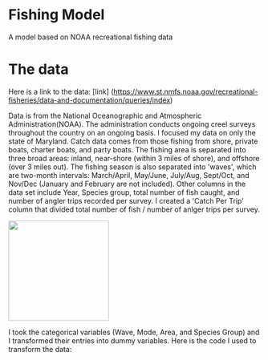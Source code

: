 # Fishing Model
A model based on NOAA recreational fishing data

# The data
Here is a link to the data: [link] (https://www.st.nmfs.noaa.gov/recreational-fisheries/data-and-documentation/queries/index)

Data is from the National Oceanographic and Atmospheric Administration(NOAA). The administration conducts ongoing creel surveys throughout the country on an ongoing basis. I focused my data on only the state of Maryland. Catch data comes from those fishing from shore, private boats, charter boats, and party boats. The fishing area is separated into three broad areas: inland, near-shore (within 3 miles of shore), and offshore (over 3 miles out). The fishing season is also separated into 'waves', which are two-month intervals: March/April, May/June, July/Aug, Sept/Oct, and Nov/Dec (January and February are not included). Other columns in the data set include Year, Species group, total number of fish caught, and number of angler trips recorded per survey. I created a 'Catch Per Trip' column that divided total number of fish / number of anlger trips per survey.

<img src="https://user-images.githubusercontent.com/63068643/115759482-49833e00-a36e-11eb-8cd8-fdbfe7ef79d4.JPG" height="200" />

I took the categorical variables (Wave, Mode, Area, and Species Group) and I transformed their entries into dummy variables. Here is the code I used to transform the data:
